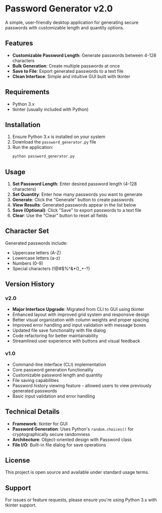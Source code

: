 # Password Generator v2.0

A simple, user-friendly desktop application for generating secure passwords with customizable length and quantity options.

## Features

- **Customizable Password Length**: Generate passwords between 4-128 characters
- **Bulk Generation**: Create multiple passwords at once
- **Save to File**: Export generated passwords to a text file
- **Clean Interface**: Simple and intuitive GUI built with tkinter

## Requirements

- Python 3.x
- tkinter (usually included with Python)

## Installation

1. Ensure Python 3.x is installed on your system
2. Download the `password_generator.py` file
3. Run the application:
   ```bash
   python password_generator.py
   ```

## Usage

1. **Set Password Length**: Enter desired password length (4-128 characters)
2. **Set Quantity**: Enter how many passwords you want to generate
3. **Generate**: Click the "Generate" button to create passwords
4. **View Results**: Generated passwords appear in the list below
5. **Save (Optional)**: Click "Save" to export passwords to a text file
6. **Clear**: Use the "Clear" button to reset all fields

## Character Set

Generated passwords include:
- Uppercase letters (A-Z)
- Lowercase letters (a-z)
- Numbers (0-9)
- Special characters (!@#$%^&*()_+-?)

## Version History

### v2.0
- **Major Interface Upgrade**: Migrated from CLI to GUI using tkinter
- Enhanced layout with improved grid system and responsive design
- Better visual organization with column weights and proper spacing
- Improved error handling and input validation with message boxes
- Updated file save functionality with file dialog
- Code refactoring for better maintainability
- Streamlined user experience with buttons and visual feedback

### v1.0
- Command-line interface (CLI) implementation
- Core password generation functionality
- Customizable password length and quantity
- File saving capabilities
- Password history viewing feature - allowed users to view previously generated passwords
- Basic input validation and error handling

## Technical Details

- **Framework**: tkinter for GUI
- **Password Generation**: Uses Python's `random.choices()` for cryptographically secure randomness
- **Architecture**: Object-oriented design with Password class
- **File I/O**: Built-in file dialog for save operations

## License

This project is open source and available under standard usage terms.

## Support

For issues or feature requests, please ensure you're using Python 3.x with tkinter support.